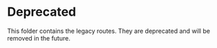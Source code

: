 # Deprecated

This folder contains the legacy routes. They are deprecated and will be removed in the future.